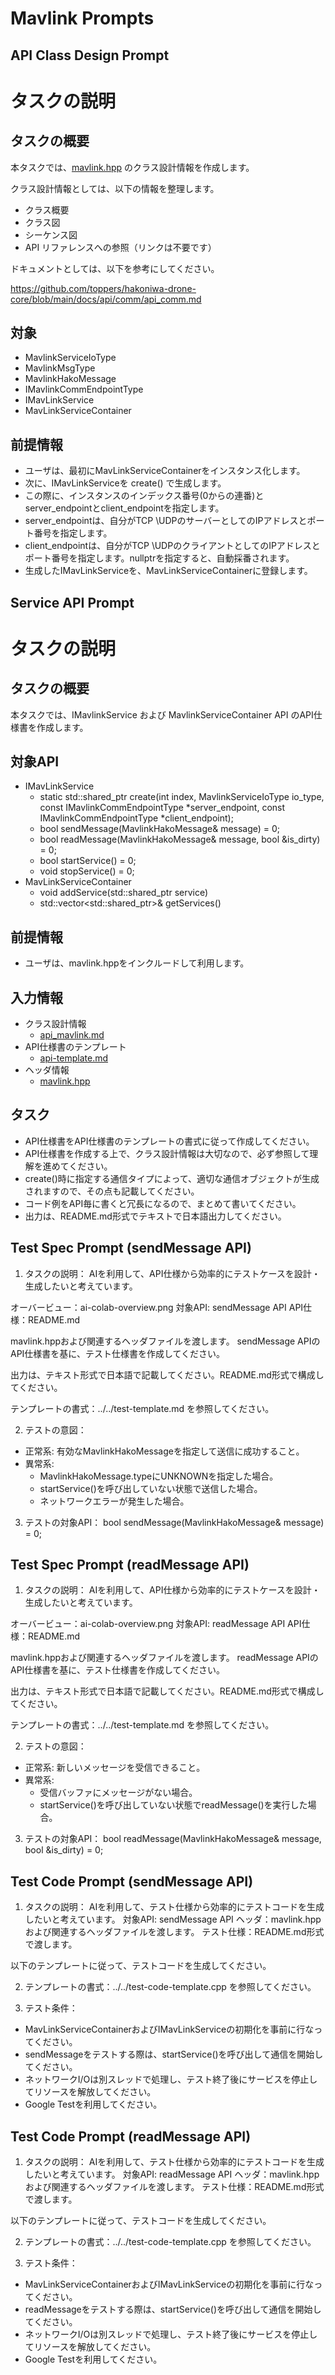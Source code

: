 # Mavlink Prompts

## API Class Design Prompt

# タスクの説明
## タスクの概要

本タスクでは、[mavlink.hpp](https://github.com/toppers/hakoniwa-drone-core/blob/main/include/mavlink.hpp) のクラス設計情報を作成します。

クラス設計情報としては、以下の情報を整理します。

- クラス概要
- クラス図
- シーケンス図
- API リファレンスへの参照（リンクは不要です）

ドキュメントとしては、以下を参考にしてください。

https://github.com/toppers/hakoniwa-drone-core/blob/main/docs/api/comm/api_comm.md


## 対象

- MavlinkServiceIoType
- MavlinkMsgType
- MavlinkHakoMessage
- IMavlinkCommEndpointType
- IMavLinkService
- MavLinkServiceContainer

## 前提情報

- ユーザは、最初にMavLinkServiceContainerをインスタンス化します。
- 次に、IMavLinkServiceを create() で生成します。
- この際に、インスタンスのインデックス番号(0からの連番)とserver_endpointとclient_endpointを指定します。
- server_endpointは、自分がTCP \UDPのサーバーとしてのIPアドレスとポート番号を指定します。
- client_endpointは、自分がTCP \UDPのクライアントとしてのIPアドレスとポート番号を指定します。nullptrを指定すると、自動採番されます。
- 生成したIMavLinkServiceを、MavLinkServiceContainerに登録します。

## Service API Prompt

# タスクの説明
## タスクの概要

本タスクでは、IMavlinkService および MavlinkServiceContainer API のAPI仕様書を作成します。

## 対象API

- IMavLinkService
  - static std::shared_ptr<IMavLinkService> create(int index, MavlinkServiceIoType io_type, const IMavlinkCommEndpointType *server_endpoint, const IMavlinkCommEndpointType *client_endpoint);
  - bool sendMessage(MavlinkHakoMessage& message) = 0;
  - bool readMessage(MavlinkHakoMessage& message, bool &is_dirty) = 0;
  - bool startService() = 0;
  - void stopService() = 0;
- MavLinkServiceContainer
  - void addService(std::shared_ptr<IMavLinkService> service)
  - std::vector<std::shared_ptr<IMavLinkService>>& getServices()

## 前提情報

- ユーザは、mavlink.hppをインクルードして利用します。

## 入力情報

- クラス設計情報
  - [api_mavlink.md](https://github.com/toppers/hakoniwa-drone-core/blob/main/docs/api/mavlink/api_mavlink.md)
- API仕様書のテンプレート
  - [api-template.md](https://github.com/toppers/hakoniwa-drone-core/blob/main/docs/prompts/api-template.md)
- ヘッダ情報
  - [mavlink.hpp](https://github.com/toppers/hakoniwa-drone-core/blob/main/include/mavlink.hpp)

## タスク
- API仕様書をAPI仕様書のテンプレートの書式に従って作成してください。
- API仕様書を作成する上で、クラス設計情報は大切なので、必ず参照して理解を進めてください。
- create()時に指定する通信タイプによって、適切な通信オブジェクトが生成されますので、その点も記載してください。
- コード例をAPI毎に書くと冗長になるので、まとめて書いてください。
- 出力は、README.md形式でテキストで日本語出力してください。

## Test Spec Prompt (sendMessage API)

1. タスクの説明：
AIを利用して、API仕様から効率的にテストケースを設計・生成したいと考えています。

オーバービュー：ai-colab-overview.png
対象API: sendMessage API
API仕様：README.md

mavlink.hppおよび関連するヘッダファイルを渡します。
sendMessage APIのAPI仕様書を基に、テスト仕様書を作成してください。

出力は、テキスト形式で日本語で記載してください。README.md形式で構成してください。

テンプレートの書式：../../test-template.md を参照してください。

2. テストの意図：
- 正常系: 有効なMavlinkHakoMessageを指定して送信に成功すること。
- 異常系:
  - MavlinkHakoMessage.typeにUNKNOWNを指定した場合。
  - startService()を呼び出していない状態で送信した場合。
  - ネットワークエラーが発生した場合。

3. テストの対象API：
bool sendMessage(MavlinkHakoMessage& message) = 0;

## Test Spec Prompt (readMessage API)

1. タスクの説明：
AIを利用して、API仕様から効率的にテストケースを設計・生成したいと考えています。

オーバービュー：ai-colab-overview.png
対象API: readMessage API
API仕様：README.md

mavlink.hppおよび関連するヘッダファイルを渡します。
readMessage APIのAPI仕様書を基に、テスト仕様書を作成してください。

出力は、テキスト形式で日本語で記載してください。README.md形式で構成してください。

テンプレートの書式：../../test-template.md を参照してください。

2. テストの意図：
- 正常系: 新しいメッセージを受信できること。
- 異常系:
  - 受信バッファにメッセージがない場合。
  - startService()を呼び出していない状態でreadMessage()を実行した場合。

3. テストの対象API：
bool readMessage(MavlinkHakoMessage& message, bool &is_dirty) = 0;

## Test Code Prompt (sendMessage API)

1. タスクの説明：
AIを利用して、テスト仕様から効率的にテストコードを生成したいと考えています。
対象API: sendMessage API
ヘッダ：mavlink.hppおよび関連するヘッダファイルを渡します。
テスト仕様：README.md形式で渡します。

以下のテンプレートに従って、テストコードを生成してください。

2. テンプレートの書式：../../test-code-template.cpp を参照してください。

3. テスト条件：

- MavLinkServiceContainerおよびIMavLinkServiceの初期化を事前に行なってください。
- sendMessageをテストする際は、startService()を呼び出して通信を開始してください。
- ネットワークI/Oは別スレッドで処理し、テスト終了後にサービスを停止してリソースを解放してください。
- Google Testを利用してください。

## Test Code Prompt (readMessage API)

1. タスクの説明：
AIを利用して、テスト仕様から効率的にテストコードを生成したいと考えています。
対象API: readMessage API
ヘッダ：mavlink.hppおよび関連するヘッダファイルを渡します。
テスト仕様：README.md形式で渡します。

以下のテンプレートに従って、テストコードを生成してください。

2. テンプレートの書式：../../test-code-template.cpp を参照してください。

3. テスト条件：

- MavLinkServiceContainerおよびIMavLinkServiceの初期化を事前に行なってください。
- readMessageをテストする際は、startService()を呼び出して通信を開始してください。
- ネットワークI/Oは別スレッドで処理し、テスト終了後にサービスを停止してリソースを解放してください。
- Google Testを利用してください。


